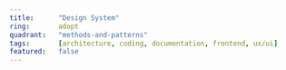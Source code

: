 ```yaml
---
title:      "Design System"
ring:       adopt
quadrant:   "methods-and-patterns"
tags:       [architecture, coding, documentation, frontend, ux/ui]
featured:   false
---
```

